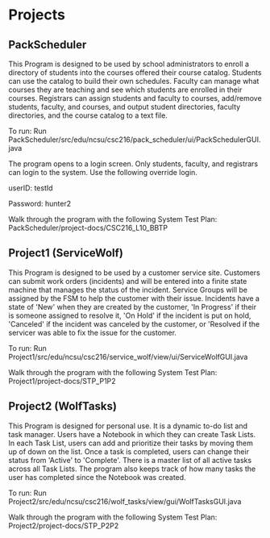 # Projects

## PackScheduler

This Program is designed to be used by school administrators to enroll a directory of students into the courses offered their course catalog. Students can use the catalog to build their own schedules. Faculty can manage what courses they are teaching and see which students are enrolled in their courses. Registrars can assign students and faculty to courses, add/remove students, faculty, and courses, and output student directories, faculty directories, and the course catalog to a text file.

To run: Run PackScheduler/src/edu/ncsu/csc216/pack_scheduler/ui/PackSchedulerGUI.java

The program opens to a login screen. Only students, faculty, and registrars can login to the system. Use the following override login.

userID: testId

Password: hunter2

Walk through the program with the following System Test Plan: PackScheduler/project-docs/CSC216_L10_BBTP

## Project1 (ServiceWolf)

This Program is designed to be used by a customer service site. Customers can submit work orders (incidents) and will be entered into a finite state machine that manages the status of the incident. Service Groups will be assigned by the FSM to help the customer with their issue. Incidents have a state of 'New' when they are created by the customer, 'In Progress' if their is someone assigned to resolve it, 'On Hold' if the incident is put on hold, 'Canceled' if the incident was canceled by the customer, or 'Resolved if the servicer was able to fix the issue for the customer.

To run: Run Project1/src/edu/ncsu/csc216/service_wolf/view/ui/ServiceWolfGUI.java

Walk through the program with the following System Test Plan: Project1/project-docs/STP_P1P2

## Project2 (WolfTasks)

This Program is designed for personal use. It is a dynamic to-do list and task manager. Users have a Notebook in which they can create Task Lists. In each Task List, users can add and prioritize their tasks by moving them up of down on the list. Once a task is completed, users can change their status from 'Active' to 'Complete'. There is a master list of all active tasks across all Task Lists. The program also keeps track of how many tasks the user has completed since the Notebook was created.

To run: Run Project2/src/edu/ncsu/csc216/wolf_tasks/view/gui/WolfTasksGUI.java

Walk through the program with the following System Test Plan: Project2/project-docs/STP_P2P2
